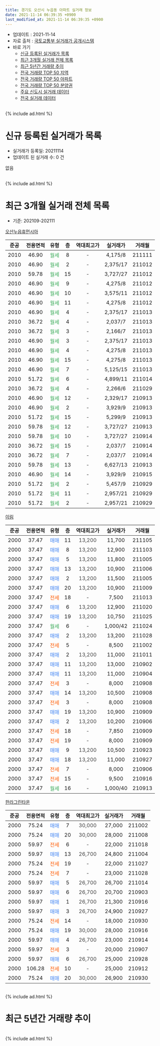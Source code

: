 ```yaml
---
title: 경기도 오산시 누읍동 아파트 실거래 정보
date: 2021-11-14 06:39:35 +0900
last_modified_at: 2021-11-14 06:39:35 +0900
---
```


* 업데이트 : 2021-11-14
* 자료 출처 : [국토교통부 실거래가 공개시스템](http://rt.molit.go.kr)
* 바로 가기
    * [신규 등록된 실거래가 목록](#신규-등록된-실거래가-목록)
    * [최근 3개월 실거래 전체 목록](#최근-3개월-실거래-전체-목록)
    * [최근 5년간 거래량 추이](#최근-5년간-거래량-추이)
    * [전국 거래량 TOP 50 지역](https://inasie.github.io/apt-trade-info/최근-3개월-전국에서-가장-거래가-많이-발생한-지역)
    * [전국 거래량 TOP 50 아파트](https://inasie.github.io/apt-trade-info/최근-3개월-전국에서-가장-거래가-많이-발생한-아파트)
    * [전국 거래량 TOP 50 분양권](https://inasie.github.io/apt-trade-info/최근-3개월-전국에서-가장-거래가-많이-발생한-분양권)
    * [주요 신도시 실거래 데이터](https://inasie.github.io/apt-trade-info/주요-신도시)
    * [전국 실거래 데이터](https://inasie.github.io/apt-trade-info/전국)
<br>
{% include ad.html %}
<br>

# 신규 등록된 실거래가 목록
* 실거래가 등록일: 20211114
* 업데이트 된 실거래 수: 0 건

없음

<br>
{% include ad.html %}
<br>

# 최근 3개월 실거래 전체 목록
* 기준: 202109-202111


[오산누읍휴먼시아](https://search.naver.com/search.naver?query=%EA%B2%BD%EA%B8%B0%EB%8F%84+%EC%98%A4%EC%82%B0%EC%8B%9C+%EB%88%84%EC%9D%8D%EB%8F%99+%EC%98%A4%EC%82%B0%EB%88%84%EC%9D%8D%ED%9C%B4%EB%A8%BC%EC%8B%9C%EC%95%84)

|준공|전용면적|유형|층|역대최고가|실거래가|거래월|
|:---:|:---:|:---:|:---:|:---:|:---:|:---:|
|2010|46.90|<span style="color:#34a853">월세</span>|8|<span style="color:#444444">-</span>|4,175/8|211111|
|2010|46.90|<span style="color:#34a853">월세</span>|2|<span style="color:#444444">-</span>|2,375/17|211012|
|2010|59.78|<span style="color:#34a853">월세</span>|15|<span style="color:#444444">-</span>|3,727/27|211012|
|2010|46.90|<span style="color:#34a853">월세</span>|9|<span style="color:#444444">-</span>|4,275/8|211012|
|2010|46.90|<span style="color:#34a853">월세</span>|10|<span style="color:#444444">-</span>|3,575/11|211012|
|2010|46.90|<span style="color:#34a853">월세</span>|11|<span style="color:#444444">-</span>|4,275/8|211012|
|2010|46.90|<span style="color:#34a853">월세</span>|4|<span style="color:#444444">-</span>|2,375/17|211013|
|2010|36.72|<span style="color:#34a853">월세</span>|4|<span style="color:#444444">-</span>|2,037/7|211013|
|2010|36.72|<span style="color:#34a853">월세</span>|3|<span style="color:#444444">-</span>|2,166/7|211013|
|2010|46.90|<span style="color:#34a853">월세</span>|3|<span style="color:#444444">-</span>|2,375/17|211013|
|2010|46.90|<span style="color:#34a853">월세</span>|4|<span style="color:#444444">-</span>|4,275/8|211013|
|2010|46.90|<span style="color:#34a853">월세</span>|15|<span style="color:#444444">-</span>|4,275/8|211013|
|2010|46.90|<span style="color:#34a853">월세</span>|7|<span style="color:#444444">-</span>|5,125/15|211013|
|2010|51.72|<span style="color:#34a853">월세</span>|6|<span style="color:#444444">-</span>|4,899/11|211014|
|2010|36.72|<span style="color:#34a853">월세</span>|4|<span style="color:#444444">-</span>|2,266/6|211029|
|2010|46.90|<span style="color:#34a853">월세</span>|12|<span style="color:#444444">-</span>|2,329/17|210913|
|2010|46.90|<span style="color:#34a853">월세</span>|2|<span style="color:#444444">-</span>|3,929/9|210913|
|2010|51.72|<span style="color:#34a853">월세</span>|15|<span style="color:#444444">-</span>|5,299/9|210913|
|2010|59.78|<span style="color:#34a853">월세</span>|12|<span style="color:#444444">-</span>|3,727/27|210913|
|2010|59.78|<span style="color:#34a853">월세</span>|10|<span style="color:#444444">-</span>|3,727/27|210914|
|2010|36.72|<span style="color:#34a853">월세</span>|15|<span style="color:#444444">-</span>|2,037/7|210914|
|2010|36.72|<span style="color:#34a853">월세</span>|7|<span style="color:#444444">-</span>|2,037/7|210914|
|2010|59.78|<span style="color:#34a853">월세</span>|13|<span style="color:#444444">-</span>|6,627/13|210913|
|2010|46.90|<span style="color:#34a853">월세</span>|14|<span style="color:#444444">-</span>|3,929/9|210915|
|2010|51.72|<span style="color:#34a853">월세</span>|2|<span style="color:#444444">-</span>|5,457/9|210929|
|2010|51.72|<span style="color:#34a853">월세</span>|11|<span style="color:#444444">-</span>|2,957/21|210929|
|2010|51.72|<span style="color:#34a853">월세</span>|2|<span style="color:#444444">-</span>|2,957/21|210929|

[이림](https://search.naver.com/search.naver?query=%EA%B2%BD%EA%B8%B0%EB%8F%84+%EC%98%A4%EC%82%B0%EC%8B%9C+%EB%88%84%EC%9D%8D%EB%8F%99+%EC%9D%B4%EB%A6%BC)

|준공|전용면적|유형|층|역대최고가|실거래가|거래월|
|:---:|:---:|:---:|:---:|:---:|:---:|:---:|
|2000|37.47|<span style="color:#4285f3">매매</span>|11|<span style="color:#444444">13,200</span>|11,700|211105|
|2000|37.47|<span style="color:#4285f3">매매</span>|8|<span style="color:#444444">13,200</span>|12,900|211103|
|2000|37.47|<span style="color:#4285f3">매매</span>|5|<span style="color:#444444">13,200</span>|11,800|211005|
|2000|37.47|<span style="color:#4285f3">매매</span>|13|<span style="color:#444444">13,200</span>|10,900|211006|
|2000|37.47|<span style="color:#4285f3">매매</span>|2|<span style="color:#444444">13,200</span>|11,500|211005|
|2000|37.47|<span style="color:#4285f3">매매</span>|20|<span style="color:#444444">13,200</span>|10,900|211009|
|2000|37.47|<span style="color:#ff5a00">전세</span>|18|<span style="color:#444444">-</span>|7,500|211013|
|2000|37.47|<span style="color:#4285f3">매매</span>|6|<span style="color:#444444">13,200</span>|12,900|211020|
|2000|37.47|<span style="color:#4285f3">매매</span>|19|<span style="color:#444444">13,200</span>|10,750|211025|
|2000|37.47|<span style="color:#34a853">월세</span>|6|<span style="color:#444444">-</span>|1,000/42|211024|
|2000|37.47|<span style="color:#4285f3">매매</span>|2|<span style="color:#444444">13,200</span>|13,200|211028|
|2000|37.47|<span style="color:#ff5a00">전세</span>|5|<span style="color:#444444">-</span>|8,500|211002|
|2000|37.47|<span style="color:#4285f3">매매</span>|2|<span style="color:#444444">13,200</span>|11,000|211011|
|2000|37.47|<span style="color:#4285f3">매매</span>|11|<span style="color:#444444">13,200</span>|13,000|210902|
|2000|37.47|<span style="color:#4285f3">매매</span>|11|<span style="color:#444444">13,200</span>|11,000|210904|
|2000|37.47|<span style="color:#ff5a00">전세</span>|3|<span style="color:#444444">-</span>|8,000|210908|
|2000|37.47|<span style="color:#4285f3">매매</span>|14|<span style="color:#444444">13,200</span>|10,500|210908|
|2000|37.47|<span style="color:#ff5a00">전세</span>|3|<span style="color:#444444">-</span>|8,000|210908|
|2000|37.47|<span style="color:#4285f3">매매</span>|19|<span style="color:#444444">13,200</span>|10,900|210909|
|2000|37.47|<span style="color:#4285f3">매매</span>|2|<span style="color:#444444">13,200</span>|10,200|210906|
|2000|37.47|<span style="color:#ff5a00">전세</span>|18|<span style="color:#444444">-</span>|7,850|210909|
|2000|37.47|<span style="color:#ff5a00">전세</span>|19|<span style="color:#444444">-</span>|8,000|210909|
|2000|37.47|<span style="color:#4285f3">매매</span>|9|<span style="color:#444444">13,200</span>|10,500|210923|
|2000|37.47|<span style="color:#4285f3">매매</span>|18|<span style="color:#444444">13,200</span>|11,000|210927|
|2000|37.47|<span style="color:#ff5a00">전세</span>|7|<span style="color:#444444">-</span>|8,000|210906|
|2000|37.47|<span style="color:#ff5a00">전세</span>|15|<span style="color:#444444">-</span>|9,500|210916|
|2000|37.47|<span style="color:#34a853">월세</span>|16|<span style="color:#444444">-</span>|1,000/40|210913|


<script async src="//pagead2.googlesyndication.com/pagead/js/adsbygoogle.js"></script>
<!-- 기본 -->
<ins class="adsbygoogle"
     style="display:block"
     data-ad-client="ca-pub-2446590836940007"
     data-ad-slot="1659523306"
     data-ad-format="auto"
     data-full-width-responsive="true"></ins>
<script>
(adsbygoogle = window.adsbygoogle || []).push({});
</script>


[한라그린타운](https://search.naver.com/search.naver?query=%EA%B2%BD%EA%B8%B0%EB%8F%84+%EC%98%A4%EC%82%B0%EC%8B%9C+%EB%88%84%EC%9D%8D%EB%8F%99+%ED%95%9C%EB%9D%BC%EA%B7%B8%EB%A6%B0%ED%83%80%EC%9A%B4)

|준공|전용면적|유형|층|역대최고가|실거래가|거래월|
|:---:|:---:|:---:|:---:|:---:|:---:|:---:|
|2000|75.24|<span style="color:#4285f3">매매</span>|7|<span style="color:#444444">30,000</span>|27,000|211002|
|2000|75.24|<span style="color:#4285f3">매매</span>|20|<span style="color:#444444">30,000</span>|28,000|211008|
|2000|59.97|<span style="color:#ff5a00">전세</span>|6|<span style="color:#444444">-</span>|22,000|211018|
|2000|59.97|<span style="color:#4285f3">매매</span>|13|<span style="color:#444444">26,700</span>|24,800|211004|
|2000|75.24|<span style="color:#ff5a00">전세</span>|19|<span style="color:#444444">-</span>|22,000|211027|
|2000|75.24|<span style="color:#ff5a00">전세</span>|7|<span style="color:#444444">-</span>|23,000|211028|
|2000|59.97|<span style="color:#4285f3">매매</span>|5|<span style="color:#444444">26,700</span>|26,700|211014|
|2000|59.97|<span style="color:#4285f3">매매</span>|6|<span style="color:#444444">26,700</span>|20,700|210903|
|2000|59.97|<span style="color:#4285f3">매매</span>|1|<span style="color:#444444">26,700</span>|21,300|210916|
|2000|59.97|<span style="color:#4285f3">매매</span>|3|<span style="color:#444444">26,700</span>|24,900|210927|
|2000|75.24|<span style="color:#ff5a00">전세</span>|14|<span style="color:#444444">-</span>|18,000|210930|
|2000|75.24|<span style="color:#4285f3">매매</span>|19|<span style="color:#444444">30,000</span>|28,000|210916|
|2000|59.97|<span style="color:#4285f3">매매</span>|4|<span style="color:#444444">26,700</span>|23,000|210914|
|2000|59.97|<span style="color:#ff5a00">전세</span>|3|<span style="color:#444444">-</span>|20,000|210907|
|2000|59.97|<span style="color:#4285f3">매매</span>|6|<span style="color:#444444">26,700</span>|25,000|210928|
|2000|106.28|<span style="color:#ff5a00">전세</span>|10|<span style="color:#444444">-</span>|25,000|210912|
|2000|75.24|<span style="color:#4285f3">매매</span>|20|<span style="color:#444444">30,000</span>|26,900|210930|


<br>
{% include ad.html %}
<br>

# 최근 5년간 거래량 추이


<div style="width:100%;">
    <canvas id="deal_progress" height="200"></canvas>
</div>

<script>
new Chart(document.getElementById("deal_progress"), {
    type: 'line',
    data: {
        labels: ['201611','201612','201701','201702','201703','201704','201705','201706','201707','201708','201709','201710','201711','201712','201801','201802','201803','201804','201805','201806','201807','201808','201809','201810','201811','201812','201901','201902','201903','201904','201905','201906','201907','201908','201909','201910','201911','201912','202001','202002','202003','202004','202005','202006','202007','202008','202009','202010','202011','202012','202101','202102','202103','202104','202105','202106','202107','202108','202109','202110','202111'],
        datasets: [{
            label: '매매',
            pointRadius: 1,
            data: [7, 6, 6, 5, 11, 5, 3, 16, 6, 4, 8, 8, 4, 4, 5, 6, 2, 5, 4, 7, 3, 3, 5, 4, 1, 3, 2, 3, 3, 8, 5, 8, 6, 4, 5, 6, 0, 7, 5, 10, 10, 5, 11, 15, 14, 14, 9, 18, 12, 15, 16, 13, 17, 30, 42, 16, 19, 19, 14, 12, 2],
            borderColor: "rgba(255, 201, 14, 1)",
            backgroundColor: "rgba(255, 201, 14, 0.5)",
            fill: false,
            lineTension: 0
        },{
            label: '전월세',
            pointRadius: 1,
            data: [15, 2, 13, 12, 10, 15, 10, 6, 9, 9, 10, 11, 8, 8, 6, 6, 9, 10, 15, 22, 13, 13, 12, 15, 10, 9, 7, 2, 6, 8, 6, 8, 9, 15, 15, 14, 10, 8, 11, 10, 16, 12, 21, 77, 12, 24, 10, 11, 13, 17, 13, 8, 16, 24, 19, 17, 14, 15, 22, 20, 1],
            borderColor: "rgba(0, 141, 185, 1)",
            backgroundColor: "rgba(0, 141, 185, 0.5)",
            fill: false,
            lineTension: 0
        }
        ]
    },
    options: {
        responsive: true,
        title: {
            display: false
        },
        tooltips: {
            mode: 'index',
            intersect: false
        },
        hover: {
            mode: 'nearest',
            intersect: true
        },
        scales: {
            xAxes: [{
                display: true,
                scaleLabel: {
                    display: true,
                    labelString: '년/월'
                }
            }],
            yAxes: [{
                display: true,
                ticks: {
                    suggestedMin: 0,
                },
                scaleLabel: {
                    display: true,
                    labelString: '실거래 수'
                }
            }]
        }
    }
});

</script>


<br>
{% include ad.html %}
<br>

